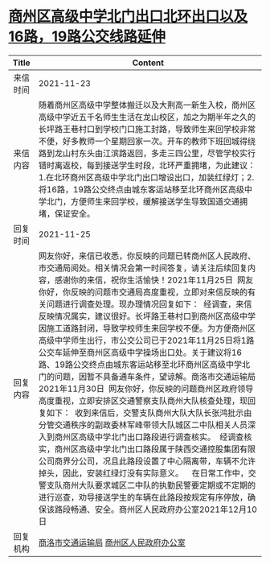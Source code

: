 # <a href="http://www.shangluo.gov.cn/zmhd/ldxxxx.jsp?urltype=leadermail.LeaderMailContentUrl&wbtreeid=1112&leadermailid=8245">商州区高级中学北门出口北环出口以及16路，19路公交线路延伸</a>
|Title|Content|
|:---:|---|
|来信时间|2021-11-23|
|来信内容|随着商州区高级中学整体搬迁以及大荆高一新生入校，商州区高级中学近五千名师生生活在龙山校区，加之为期半年之久的长坪路王巷村口到学校门口施工封路，导致师生来回学校非常不便，好多教师一个星期回家一次。开车的教师下班回城得绕路到龙山村东头由江滨路返回，多走三四公里，尽管学校实行错时离返校，每到接送学生时段，北环严重拥堵，为此建议：1.在北环商州区高级中学北门出口增设出口，加装红绿灯；2.将16路，19路公交终点由城东客运站移至北环商州区高级中学北门，方便师生来回学校，缓解接送学生导致国道交通拥堵，保证安全。|
|回复时间|2021-11-25|
|回复内容|网友你好，来信已收悉，你反映的问题已转商州区人民政府、市交通局阅处。相关情况会第一时间答复，请关注后续回复内容，感谢你的来信，祝你生活愉快！2021年11月25日  网友你好，你反映的问题市交通局高度重视，立即对来信反映的有关问题进行调查处理。现办理情况回复如下：  经调查，来信反映情况属实，建议很好。长坪路王巷村口到商州区高级中学因施工道路封闭，导致学校师生来回学校不便。为方便商州区高级中学师生出行，市公交公司已于2021年11月25日将1路公交车延伸至商州区高级中学操场出口处。关于建议将16路、19路公交终点由城东客运站移至北环商州区高级中学北门的问题，因暂不具备通车条件，望谅解。商洛市交通运输局2021年11月30日  网友你好，你反映的问题商州区政府领导高度重视，立即安排区交通警察支队商州大队核查处理，现回复如下：  收到来信后，交警支队商州大队大队长张鸿批示由分管交通秩序的副政委林军峰带领大队城区二中队相关人员深入到商州区高级中学北门出口路段进行调查核实。  经调查核实，商州区高级中学北门出口路段属于陕西交通控股集团有限公司商界分公司，况且此路段设置了中心隔离带，车辆不允许掉头，因此，安装红绿灯没有实际意义。    在日常工作中，交警支队商州大队要求城区二中队的执勤民警要定期或不定期的进行巡查，劝导接送学生的车辆在此路段按规定有序停放，确保该路段畅通、安全。商州区人民政府办公室2021年12月10日|
|回复机构|<a href="../../categories/agencies/商洛市交通运输局.md">商洛市交通运输局</a> <a href="../../categories/agencies/商州区人民政府办公室.md">商州区人民政府办公室</a>|
